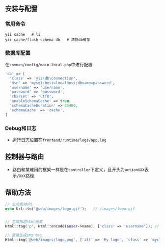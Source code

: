 ## 安装与配置

### 常用命令

```shell
yii cache 	# li
yii cache/flush-schema db	# 清除db缓存
```

### 数据库配置

在`common/config/main-local.php`中进行配置

```php
'db' => [
  'class' => 'yii\db\Connection',
  'dsn' => 'mysql:host=localhost;dbname=password',
  'username' => 'username',
  'password' => 'password',
  'charset' => 'utf8',
  'enableSchemaCache' => true,
  'schemaCacheDuration' => 86400,
  'schemaCache' => 'cache',
]
```

### Debug和日志

- 运行日志位置在`frontend/runtime/logs/app.log`

## 控制器与路由

- 路由和某难用的框架一样是在`controller`下定义，且开头为`actionXXX`表示`/XXX`路径

## 帮助方法

```php
// 生成绝对URL
echo Url::to('@web/images/logo.gif');	// /images/logo.gif


// 生成指定html元素
Html::tag('p', Html::encode($user->name), ['class' => 'username']);	// <p class="username">samdark</p>

// 直接生成img tag
Html::img('@web/images/logo.png', ['alt' => 'My logo', 'class' => 'myclass1 myclass2']);	# <img src="http://example.com/images/logo.png" alt="My logo" />
```

